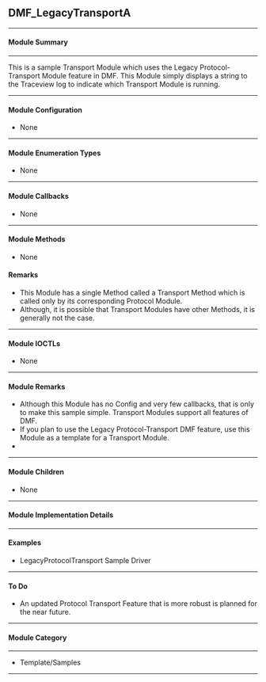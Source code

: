 ## DMF_LegacyTransportA

-----------------------------------------------------------------------------------------------------------------------------------

#### Module Summary

-----------------------------------------------------------------------------------------------------------------------------------

This is a sample Transport Module which uses the Legacy Protocol-Transport Module feature in DMF.
This Module simply displays a string to the Traceview log to indicate which Transport Module is running.

-----------------------------------------------------------------------------------------------------------------------------------

#### Module Configuration

* None

-----------------------------------------------------------------------------------------------------------------------------------

#### Module Enumeration Types

* None

-----------------------------------------------------------------------------------------------------------------------------------

#### Module Callbacks

* None

-----------------------------------------------------------------------------------------------------------------------------------

#### Module Methods

* None

#### Remarks

* This Module has a single Method called a Transport Method which is called only by its corresponding Protocol Module.
* Although, it is possible that Transport Modules have other Methods, it is generally not the case.

-----------------------------------------------------------------------------------------------------------------------------------

#### Module IOCTLs

* None

-----------------------------------------------------------------------------------------------------------------------------------

#### Module Remarks

* Although this Module has no Config and very few callbacks, that is only to make this sample simple. Transport Modules support all features of DMF.
* If you plan to use the Legacy Protocol-Transport DMF feature, use this Module as a template for a Transport Module.
* 
-----------------------------------------------------------------------------------------------------------------------------------

#### Module Children

* None

-----------------------------------------------------------------------------------------------------------------------------------

#### Module Implementation Details

-----------------------------------------------------------------------------------------------------------------------------------

#### Examples

* LegacyProtocolTransport Sample Driver

-----------------------------------------------------------------------------------------------------------------------------------

#### To Do

* An updated Protocol Transport Feature that is more robust is planned for the near future.

-----------------------------------------------------------------------------------------------------------------------------------
#### Module Category

-----------------------------------------------------------------------------------------------------------------------------------

* Template/Samples

-----------------------------------------------------------------------------------------------------------------------------------

